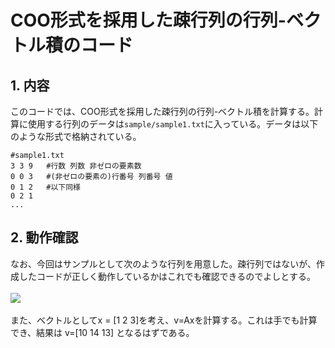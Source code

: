 # COO形式を採用した疎行列の行列-ベクトル積のコード

## 1. 内容
このコードでは、COO形式を採用した疎行列の行列-ベクトル積を計算する。計算に使用する行列のデータは`sample/sample1.txt`に入っている。データは以下のような形式で格納されている。
~~~
#sample1.txt
3 3 9   #行数 列数 非ゼロの要素数
0 0 3   #(非ゼロの要素の)行番号 列番号 値
0 1 2   #以下同様
0 2 1   
... 
~~~

## 2. 動作確認
なお、今回はサンプルとして次のような行列を用意した。疎行列ではないが、作成したコードが正しく動作しているかはこれでも確認できるのでよしとする。<br><br>
<img src="https://latex.codecogs.com/gif.latex?A&space;=&space;\left[&space;\begin{matrix}&space;3&space;&&space;2&space;&&space;1\\&space;1&space;&&space;2&space;&&space;3\\&space;2&space;&&space;1&space;&&space;3&space;\end{matrix}&space;\right]">
<br><br>
また、ベクトルとしてx = [1 2 3]を考え、v=Axを計算する。これは手でも計算でき、結果は
v=[10 14 13]
となるはずである。